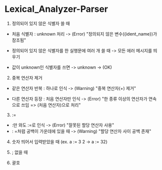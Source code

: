 # Lexical_Analyzer-Parser

1. 정의되어 있지 않은 식별자 쓸 때
- 처음 식별자 : unknown 처리
  -> (Error) "정의되지 않은 변수({ident_name})가 참조됨"

- 정의되어 있지 않은 식별자를 한 실행문에 여러 개 쓸 때
  -> 모든 에러 메시지를 띄우기

- 값이 unknown인 식별자를 쓰면 -> unknown 
  -> (OK)


2. 중복 연산자 제거
- 같은 연산자 반복 : 하나로 인식
  -> (Warning) "중복 연산자(+) 제거"

- 다른 연산자 등장 : 처음 연산자만 인식
  -> (Error) "한 종류 이상의 연산자가 연속으로 쓰임 => (처음 연산자)으로 처리"

3. :=
- :만 와도 :=로 인식
  -> (Error) "잘못된 할당 연산자 사용"
- : =처럼 공백이 가운데에 있을 때
  -> (Warning) "할당 연산자 사이 공백 존재"

4. 숫자 띄어서 입력받았을 때 (ex. a := 3 2 -> a := 32)

5. ; 없을 때

6. 괄호